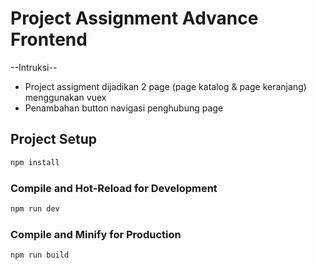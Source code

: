 # Project Assignment Advance Frontend
--Intruksi--
- Project assigment dijadikan 2 page (page katalog & page keranjang) menggunakan vuex
- Penambahan button navigasi penghubung page

## Project Setup

```sh
npm install
```

### Compile and Hot-Reload for Development

```sh
npm run dev
```

### Compile and Minify for Production

```sh
npm run build
```
